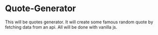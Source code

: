 # Quote-Generator
This will be quotes generator. It will create some famous random quote by fetching data from an api. All will be done with vanilla js.
